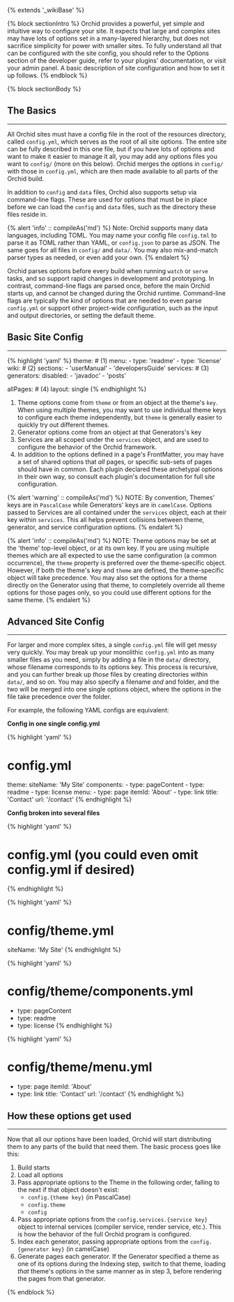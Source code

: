 ---
---

{% extends '_wikiBase' %}

{% block sectionIntro %}
Orchid provides a powerful, yet simple and intuitive way to configure your site. It expects that large and complex sites
may have lots of options set in a many-layered hierarchy, but does not sacrifice simplicity for power with smaller 
sites. To fully understand all that can be configured with the site config, you should refer to the Options section of
the developer guide, refer to your plugins' documentation, or visit your admin panel. A basic description of site 
configuration and how to set it up follows.
{% endblock %}

{% block sectionBody %}

## The Basics
***

All Orchid sites must have a config file in the root of the resources directory, called `config.yml`, which serves as 
the root of all site options. The entire site can be fully described in this one file, but if you have lots of options
and want to make it easier to manage it all, you may add any options files you want to `config/` (more on this below).
Orchid merges the options in `config/` with those in `config.yml`, which are then made available to all parts of the 
Orchid build.

In addition to `config` and `data` files, Orchid also supports setup via command-line flags. These are used for 
options that must be in place before we can load the `config` and `data` files, such as the directory these files reside
in. 

{% alert 'info' :: compileAs('md') %}
Note: Orchid supports many data languages, including TOML. You may name your config file `config.tml` to parse it as
TOML rather than YAML, or `config.json` to parse as JSON. The same goes for all files in `config/` and `data/`. You may 
also mix-and-match parser types as needed, or even add your own.
{% endalert %}

Orchid parses options before every build when running `watch` or `serve` tasks, and so support rapid changes in 
development and prototyping. In contrast, command-line flags are parsed once, before the main Orchid starts up, and 
cannot be changed during the Orchid runtime. Command-line flags are typically the kind of options that are needed to 
even parse `config.yml` or support other project-wide configuration, such as the input and output directories, or 
setting the default theme.   

## Basic Site Config
***

{% highlight 'yaml' %}
theme: # (1)
  menu: 
    - type: 'readme' 
    - type: 'license' 
wiki: # (2) 
  sections:
    - 'userManual'
    - 'developersGuide'
services: # (3)
  generators:
    disabled:
      - 'javadoc'
      - 'posts'
  
allPages: # (4)
  layout: single
{% endhighlight %}


1) Theme options come from `theme` or from an object at the theme's `key`. When using multiple themes, you may want to 
    use individual theme keys to configure each theme independently, but `theme` is generally easier to quickly try out
    different themes.
2) Generator options come from an object at that Generators's key
3) Services are all scoped under the `services` object, and are used to configure the behavior of the Orchid framework.
4) In addition to the options defined in a page's FrontMatter, you may have a set of shared options that _all_ pages, or
    specific sub-sets of pages should have in common. Each plugin declared these archetypal options in their own way, 
    so consult each plugin's documentation for full site configuration.

{% alert 'warning' :: compileAs('md') %}
NOTE: By convention, Themes' keys are in `PascalCase` while Generators' keys are in `camelCase`. Options passed to 
Services are all contained under the `services` object, each at their key within `services`. This all helps prevent 
collisions between theme, generator, and service configuration options.
{% endalert %}
 
{% alert 'info' :: compileAs('md') %}
NOTE: Theme options may be set at the 'theme' top-level object, or at its own key. If you are using multiple themes 
which are all expected to use the same configuration (a common occurrence), the `theme` property is preferred over the 
theme-specific object. However, if both the theme's key and `theme` are defined, the theme-specific object will take 
precedence. You may also set the options for a theme directly on the Generator using that theme, to completely override 
all theme options for those pages only, so you could use different options for the same theme.
{% endalert %}

## Advanced Site Config
***

For larger and more complex sites, a single `config.yml` file will get messy very quickly. You may break up your 
monolithic `config.yml` into as many smaller files as you need, simply by adding a file in the `data/` directory, whose
filename corresponds to its options key. This process is recursive, and you can further break up _those_ files by 
creating directories within `data/`, and so on. You may also specify a filename _and_ and folder, and the two will be 
merged into one single options object, where the options in the file take precedence over the folder. 

For example, the following YAML configs are equivalent:

**Config in one single config.yml**

{% highlight 'yaml' %}
# config.yml
theme:
  siteName: 'My Site'
  components:
    - type: pageContent
    - type: readme
    - type: license
  menu:
    - type: page
      itemId: 'About'
    - type: link
      title: 'Contact'
      url: '/contact'
{% endhighlight %}


**Config broken into several files**

{% highlight 'yaml' %}
# config.yml (you could even omit config.yml if desired)
{% endhighlight %}

{% highlight 'yaml' %}
# config/theme.yml
siteName: 'My Site'
{% endhighlight %}

{% highlight 'yaml' %}
# config/theme/components.yml
- type: pageContent
- type: readme
- type: license
{% endhighlight %}

{% highlight 'yaml' %}
# config/theme/menu.yml
- type: page
  itemId: 'About'
- type: link
  title: 'Contact'
  url: '/contact'
{% endhighlight %}


## How these options get used
***

Now that all our options have been loaded, Orchid will start distributing them to any parts of the build that need them. 
The basic process goes like this:

1) Build starts
2) Load all options
3) Pass appropriate options to the Theme in the following order, falling to the next if that object doesn't exist:
    * `config.{theme key}` (in PascalCase)
    * `config.theme` 
    * `config` 
4) Pass appropriate options from the `config.services.{service key}` object to internal services (compiler service, 
    render service, etc.). This is how the behavior of the full Orchid program is configured.
5) Index each generator, passing appropriate options from the `config.{generator key}` (in camelCase)
6) Generate pages each generator. If the Generator specified a theme as one of its options during the Indexing step, 
    switch to that theme, loading _that_ theme's options in the same manner as in step 3, before rendering the pages 
    from that generator. 
 
{% endblock %}